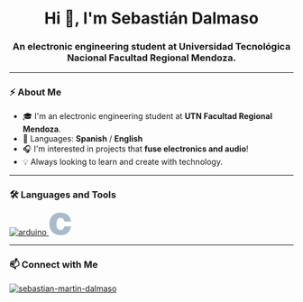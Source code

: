 <h1 align="center">Hi 👋, I'm Sebastián Dalmaso</h1>
<h3 align="center">An electronic engineering student at Universidad Tecnológica Nacional Facultad Regional Mendoza.</h3>

---

### ⚡ About Me

- 🎓 I'm an electronic engineering student at **UTN Facultad Regional Mendoza**.
- 💬 Languages: **Spanish** / **English**
- 🎧 I'm interested in projects that **fuse electronics and audio**!
- 💡 Always looking to learn and create with technology.

---

### 🛠️ Languages and Tools

<p align="left">
  <a href="https://www.arduino.cc/" target="_blank" rel="noreferrer">
    <img src="https://cdn.worldvectorlogo.com/logos/arduino-1.svg" alt="arduino" width="40" height="40"/>
  </a>
  <a href="https://www.cprogramming.com/" target="_blank" rel="noreferrer">
    <img src="https://raw.githubusercontent.com/devicons/devicon/master/icons/c/c-original.svg" alt="c" width="40" height="40"/>
  </a>
</p>

---

### 📫 Connect with Me

<p align="left">
  <a href="https://linkedin.com/in/sebastian-martin-dalmaso" target="_blank">
    <img align="center" src="https://raw.githubusercontent.com/rahuldkjain/github-profile-readme-generator/master/src/images/icons/Social/linked-in-alt.svg" alt="sebastian-martin-dalmaso" height="30" width="40" />
  </a>
</p>

